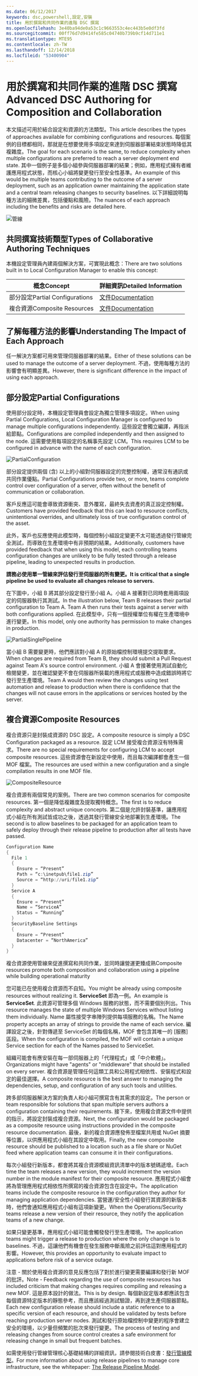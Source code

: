 ```yaml
---
ms.date: 06/12/2017
keywords: dsc,powershell,設定,安裝
title: 用於撰寫和共同作業的進階 DSC 撰寫
ms.openlocfilehash: 3e40ba94de0a53c1c9663553c4ec443b5e0df3fd
ms.sourcegitcommit: 00ff76d7d9414fe585c04740b739b9cf14d711e1
ms.translationtype: MTE95
ms.contentlocale: zh-TW
ms.lasthandoff: 12/14/2018
ms.locfileid: "53400904"
---
```

# <a name="advanced-dsc-authoring-for-composition-and-collaboration"></a><span data-ttu-id="e284f-103">用於撰寫和共同作業的進階 DSC 撰寫</span><span class="sxs-lookup"><span data-stu-id="e284f-103">Advanced DSC Authoring for Composition and Collaboration</span></span>

<span data-ttu-id="e284f-104">本文描述可用於結合設定和資源的方法類型。</span><span class="sxs-lookup"><span data-stu-id="e284f-104">This article describes the types of approaches available for combining configurations and resources.</span></span>
<span data-ttu-id="e284f-105">每個案例的目標都相同，那就是在想要使用多項設定來達到伺服器部署結束狀態時降低其複雜度。</span><span class="sxs-lookup"><span data-stu-id="e284f-105">The goal for each scenario is the same, to reduce complexity when multiple configurations are preferred to reach a server deployment end state.</span></span>
<span data-ttu-id="e284f-106">其中一個例子是多個小組參與伺服器部署的結果；例如，應用程式擁有者維護應用程式狀態，而核心小組將變更發行至安全性基準。</span><span class="sxs-lookup"><span data-stu-id="e284f-106">An example of this would be multiple teams contributing to the outcome of a server deployment, such as an application owner maintaining the application state and a central team releasing changes to security baselines.</span></span>
<span data-ttu-id="e284f-107">以下詳細說明每種方法的細微差異，包括優點和風險。</span><span class="sxs-lookup"><span data-stu-id="e284f-107">The nuances of each approach including the benefits and risks are detailed here.</span></span>

![管線](../images/Pipeline.jpg)

## <a name="types-of-collaborative-authoring-techniques"></a><span data-ttu-id="e284f-109">共同撰寫技術類型</span><span class="sxs-lookup"><span data-stu-id="e284f-109">Types of Collaborative Authoring Techniques</span></span>

<span data-ttu-id="e284f-110">本機設定管理員內建兩個解決方案，可實現此概念：</span><span class="sxs-lookup"><span data-stu-id="e284f-110">There are two solutions built in to Local Configuration Manager to enable this concept:</span></span>

| <span data-ttu-id="e284f-111">概念</span><span class="sxs-lookup"><span data-stu-id="e284f-111">Concept</span></span> | <span data-ttu-id="e284f-112">詳細資訊</span><span class="sxs-lookup"><span data-stu-id="e284f-112">Detailed Information</span></span>
|-|-
| <span data-ttu-id="e284f-113">部分設定</span><span class="sxs-lookup"><span data-stu-id="e284f-113">Partial Configurations</span></span> | [<span data-ttu-id="e284f-114">文件</span><span class="sxs-lookup"><span data-stu-id="e284f-114">Documentation</span></span>](../pull-server/partialConfigs.md)
| <span data-ttu-id="e284f-115">複合資源</span><span class="sxs-lookup"><span data-stu-id="e284f-115">Composite Resources</span></span> | [<span data-ttu-id="e284f-116">文件</span><span class="sxs-lookup"><span data-stu-id="e284f-116">Documentation</span></span>](../resources/authoringResourceComposite.md)

## <a name="understanding-the-impact-of-each-approach"></a><span data-ttu-id="e284f-117">了解每種方法的影響</span><span class="sxs-lookup"><span data-stu-id="e284f-117">Understanding The Impact of Each Approach</span></span>

<span data-ttu-id="e284f-118">任一解決方案都可用來管理伺服器部署的結果。</span><span class="sxs-lookup"><span data-stu-id="e284f-118">Either of these solutions can be used to manage the outcome of a server deployment.</span></span>
<span data-ttu-id="e284f-119">不過，使用每種方法的影響會有明顯差異。</span><span class="sxs-lookup"><span data-stu-id="e284f-119">However, there is significant difference in the impact of using each approach.</span></span>

## <a name="partial-configurations"></a><span data-ttu-id="e284f-120">部分設定</span><span class="sxs-lookup"><span data-stu-id="e284f-120">Partial Configurations</span></span>

<span data-ttu-id="e284f-121">使用部分設定時，本機設定管理員會設定為獨立管理多項設定。</span><span class="sxs-lookup"><span data-stu-id="e284f-121">When using Partial Configurations, Local Configuration Manager is configured to manage multiple configurations independently.</span></span>
<span data-ttu-id="e284f-122">這些設定會獨立編譯，再指派給節點。</span><span class="sxs-lookup"><span data-stu-id="e284f-122">Configurations are compiled independently and then assigned to the node.</span></span>
<span data-ttu-id="e284f-123">這需要使用每項設定的名稱事先設定 LCM。</span><span class="sxs-lookup"><span data-stu-id="e284f-123">This requires LCM to be configured in advance with the name of each configuration.</span></span>

![PartialConfiguration](../images/PartialConfiguration.jpg)

<span data-ttu-id="e284f-125">部分設定提供兩個 (含) 以上的小組對伺服器設定的完整控制權，通常沒有通訊或共同作業優點。</span><span class="sxs-lookup"><span data-stu-id="e284f-125">Partial Configurations provide two, or more, teams complete control over configuration of a server, often without the benefit of communication or collaboration.</span></span>

<span data-ttu-id="e284f-126">客戶反應這可能會導致資源衝突、意外覆寫，最終失去資產的真正設定控制權。</span><span class="sxs-lookup"><span data-stu-id="e284f-126">Customers have provided feedback that this can lead to resource conflicts, unintentional overrides, and ultimately loss of true configuration control of the asset.</span></span>

<span data-ttu-id="e284f-127">此外，客戶也反應使用此模型時，每個控制小組設定變更不太可能透過發行管線完全測試，而導致在生產環境中有非預期的結果。</span><span class="sxs-lookup"><span data-stu-id="e284f-127">Additionally, customers have provided feedback that when using this model, each controlling teams configuration changes are unlikely to be fully tested through a release pipeline, leading to unexpected results in production.</span></span>

<span data-ttu-id="e284f-128">**請務必使用單一管線來評估發行至伺服器的所有變更。**</span><span class="sxs-lookup"><span data-stu-id="e284f-128">**It is critical that a single pipeline be used to evaluate all changes release to servers.**</span></span>

<span data-ttu-id="e284f-129">在下圖中，小組 B 將其部分設定發行至小組 A。小組 A 接著對已同時套用兩項設定的伺服器執行其測試。</span><span class="sxs-lookup"><span data-stu-id="e284f-129">In the illustration below, Team B releases their partial configuration to Team A. Team A then runs their tests against a server with both configurations applied.</span></span>
<span data-ttu-id="e284f-130">在此模型中，只有一個授權單位有權在生產環境中進行變更。</span><span class="sxs-lookup"><span data-stu-id="e284f-130">In this model, only one authority has permission to make changes in production.</span></span>

![PartialSinglePipeline](../images/PartialSinglePipeline.jpg)

<span data-ttu-id="e284f-132">當小組 B 需要變更時，他們應該對小組 A 的原始檔控制環境提交提取要求。</span><span class="sxs-lookup"><span data-stu-id="e284f-132">When changes are required from Team B, they should submit a Pull Request against Team A's source control environment.</span></span>
<span data-ttu-id="e284f-133">小組 A 會接著使用測試自動化檢閱變更，並在確認變更不會在伺服器所裝載的應用程式或服務中造成錯誤時將它發行至生產環境。</span><span class="sxs-lookup"><span data-stu-id="e284f-133">Team A would then review the changes using test automation and release to production when there is confidence that the changes will not cause errors in the applications or services hosted by the server.</span></span>

## <a name="composite-resources"></a><span data-ttu-id="e284f-134">複合資源</span><span class="sxs-lookup"><span data-stu-id="e284f-134">Composite Resources</span></span>

<span data-ttu-id="e284f-135">複合資源只是封裝成資源的 DSC 設定。</span><span class="sxs-lookup"><span data-stu-id="e284f-135">A composite resource is simply a DSC Configuration packaged as a resource.</span></span>
<span data-ttu-id="e284f-136">設定 LCM 接受複合資源沒有特殊需求。</span><span class="sxs-lookup"><span data-stu-id="e284f-136">There are no special requirements for configuring LCM to accept composite resources.</span></span>
<span data-ttu-id="e284f-137">這些資源會在新設定中使用，而且每次編譯都會產生一個 MOF 檔案。</span><span class="sxs-lookup"><span data-stu-id="e284f-137">The resources are used within a new configuration and a single compilation results in one MOF file.</span></span>

![CompositeResource](../images/CompositeResource.jpg)

<span data-ttu-id="e284f-139">複合資源有兩個常見的案例。</span><span class="sxs-lookup"><span data-stu-id="e284f-139">There are two common scenarios for composite resources.</span></span>
<span data-ttu-id="e284f-140">第一個是降低複雜度及提取獨特概念。</span><span class="sxs-lookup"><span data-stu-id="e284f-140">The first is to reduce complexity and abstract unique concepts.</span></span>
<span data-ttu-id="e284f-141">第二個是允許封裝基準，讓應用程式小組在所有測試皆成功之後，透過其發行管線安全地部署到生產環境。</span><span class="sxs-lookup"><span data-stu-id="e284f-141">The second is to allow baselines to be packaged for an application team to safely deploy through their release pipeline to production after all tests have passed.</span></span>

```PowerShell
Configuration Name
{
  File 1
  {
    Ensure = “Present”
    Path = “c:\inetpub\file1.zip”
    Source = “http://uri/file1.zip”
  }
  Service A
  {
    Ensure = “Present”
    Name = “ServiceA”
    Status = “Running”
  }
  SecurityBaseline Settings
  {
    Ensure = “Present”
    Datacenter = “NorthAmerica”
  }
}
```

<span data-ttu-id="e284f-142">複合資源使用管線來促進撰寫和共同作業，並同時讓營運更臻成熟</span><span class="sxs-lookup"><span data-stu-id="e284f-142">Composite resources promote both composition and collaboration using a pipeline while building operational maturity</span></span>

<span data-ttu-id="e284f-143">您可能已在使用複合資源而不自知。</span><span class="sxs-lookup"><span data-stu-id="e284f-143">You might be already using composite resources without realizing it.</span></span>
<span data-ttu-id="e284f-144">**ServiceSet** 即為一例。</span><span class="sxs-lookup"><span data-stu-id="e284f-144">An example is **ServiceSet**.</span></span>
<span data-ttu-id="e284f-145">此資源可管理多個 Windows 服務的狀態，而不需要個別列出。</span><span class="sxs-lookup"><span data-stu-id="e284f-145">This resource manages the state of multiple Windows Services without listing them individually.</span></span>
<span data-ttu-id="e284f-146">Name 屬性接受字串陣列提供每項服務的名稱。</span><span class="sxs-lookup"><span data-stu-id="e284f-146">The Name property accepts an array of strings to provide the name of each service.</span></span>
<span data-ttu-id="e284f-147">編譯設定之後，針對傳遞至 ServiceSet 的每個名稱，MOF 會包含其唯一的 [服務] 區段。</span><span class="sxs-lookup"><span data-stu-id="e284f-147">When the configuration is compiled, the MOF will contain a unique Service section for each of the Names passed to ServiceSet.</span></span>

<span data-ttu-id="e284f-148">組織可能會有應安裝在每一部伺服器上的「代理程式」或「中介軟體」。</span><span class="sxs-lookup"><span data-stu-id="e284f-148">Organizations might have "agents" or "middleware" that should be installed on every server.</span></span>
<span data-ttu-id="e284f-149">複合資源是管理任何這類工具和公用程式相依性、安裝程式和設定的最佳選擇。</span><span class="sxs-lookup"><span data-stu-id="e284f-149">A composite resource is the best answer to managing the dependencies, setup, and configuration of any such tools and utilities.</span></span>

<span data-ttu-id="e284f-150">跨多部伺服器解決方案的負責人和小組可撰寫含有其需求的設定。</span><span class="sxs-lookup"><span data-stu-id="e284f-150">The person or team responsible for solutions that span multiple servers authors a configuration containing their requirements.</span></span>
<span data-ttu-id="e284f-151">接下來，使用複合資源文件中提供的指示，將設定封裝成複合資源。</span><span class="sxs-lookup"><span data-stu-id="e284f-151">Next, the configuration would be packaged as a composite resource using instructions provided in the composite resource documentation.</span></span>
<span data-ttu-id="e284f-152">最後，新的複合資源應發佈至檔案共用或 NuGet 摘要等位置，以供應用程式小組在其設定中取用。</span><span class="sxs-lookup"><span data-stu-id="e284f-152">Finally, the new composite resource should be published to a location such as a file share or NuGet feed where application teams can consume it in their configurations.</span></span>

<span data-ttu-id="e284f-153">每次小組發行新版本，都會將其複合資源模組資訊清單中的版本號碼遞增。</span><span class="sxs-lookup"><span data-stu-id="e284f-153">Each time the team releases a new version, they would increment the version number in the module manifest for their composite resource.</span></span>
<span data-ttu-id="e284f-154">應用程式小組會將為管理應用程式相依性所撰寫的複合資源包含在設定中。</span><span class="sxs-lookup"><span data-stu-id="e284f-154">The application teams include the composite resource in the configuration they author for managing application dependencies.</span></span>
<span data-ttu-id="e284f-155">當營運/安全性小組發行其資源的新版本時，他們會通知應用程式小組有這項新變更。</span><span class="sxs-lookup"><span data-stu-id="e284f-155">When the Operations/Security teams release a new version of their resource, they notify the application teams of a new change.</span></span>

<span data-ttu-id="e284f-156">如果只變更基準，應用程式小組可能會觸發發行至生產環境。</span><span class="sxs-lookup"><span data-stu-id="e284f-156">The application teams might trigger a release to production where the only change is to baselines.</span></span>
<span data-ttu-id="e284f-157">不過，這讓他們有機會在發生服務中斷風險之前評估這對應用程式的影響。</span><span class="sxs-lookup"><span data-stu-id="e284f-157">However, this provides an opportunity to evaluate impact to applications before risk of a service outage.</span></span>

<span data-ttu-id="e284f-158">注意 - 關於使用複合資源的意見反應包括了對於進行變更需要編譯和發行新 MOF 的批評。</span><span class="sxs-lookup"><span data-stu-id="e284f-158">Note - Feedback regarding the use of composite resources has included criticism that making changes requires compiling and releasing a new MOF.</span></span>
<span data-ttu-id="e284f-159">這是原本設計的做法。</span><span class="sxs-lookup"><span data-stu-id="e284f-159">This is by design.</span></span>
<span data-ttu-id="e284f-160">每個新設定版本都應該包含每個資源特定版本的靜態參考，而且應該經過測試驗證，再到達生產伺服器節點。</span><span class="sxs-lookup"><span data-stu-id="e284f-160">Each new configuration release should include a static reference to a specific version of each resource, and should be validated by tests before reaching production server nodes.</span></span>
<span data-ttu-id="e284f-161">測試和發行原始檔控制中變更的程序會建立安全的環境，以少量但頻繁的批次來發行變更。</span><span class="sxs-lookup"><span data-stu-id="e284f-161">The process of testing and releasing changes from source control creates a safe environment for releasing change in small but frequent batches.</span></span>

<span data-ttu-id="e284f-162">如需使用發行管線管理核心基礎結構的詳細資訊，請參閱技術白皮書：[發行管線模型](../further-reading/whitepapers.md)。</span><span class="sxs-lookup"><span data-stu-id="e284f-162">For more information about using release pipelines to manage core infrastructure, see the whitepaper: [The Release Pipeline Model](../further-reading/whitepapers.md).</span></span>

